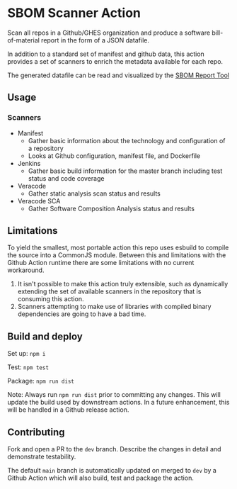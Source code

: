 # SBOM Scanner Action

Scan all repos in a Github/GHES organization and produce a software bill-of-material report in the form of a JSON datafile.

In addition to a standard set of manifest and github data, this action provides a set of scanners to enrich the metadata available for each repo.

The generated datafile can be read and visualized by the [SBOM Report Tool](https://github.com/sharpbits/sbom-report)

## Usage

### Scanners

* Manifest
  * Gather basic information about the technology and configuration of a repository
  * Looks at Github configuration, manifest file, and Dockerfile
* Jenkins
  * Gather basic build information for the master branch including test status and code coverage
* Veracode
  * Gather static analysis scan status and results
* Veracode SCA
  * Gather Software Composition Analysis status and results

## Limitations

To yield the smallest, most portable action this repo uses esbuild to compile the source into a CommonJS module. Between this and limitations with the Github Action runtime there are some limitations with no current workaround.

1. It isn't possible to make this action truly extensible, such as dynamically extending the set of available scanners in the repository that is consuming this action.
2. Scanners attempting to make use of libraries with compiled binary dependencies are going to have a bad time.

## Build and deploy

Set up: `npm i`

Test: `npm test`

Package: `npm run dist`

Note: Always run `npm run dist` prior to committing any changes. This will update the build used by downstream actions. In a future enhancement, this will be handled in a Github release action.

## Contributing

Fork and open a PR to the `dev` branch. Describe the changes in detail and demonstrate testability.

The default `main` branch is automatically updated on merged to `dev` by a Github Action which will also build, test and package the action.
